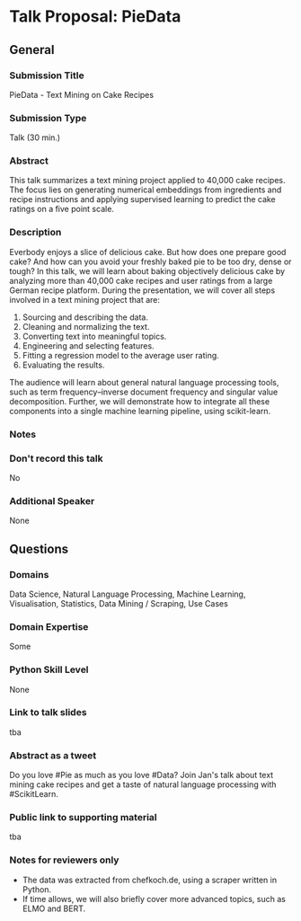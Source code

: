 # Talk Proposal: PieData

## General

### Submission Title

PieData - Text Mining on Cake Recipes

### Submission Type

Talk (30 min.)

### Abstract

This talk summarizes a text mining project applied to 40,000 cake recipes. The focus lies on generating numerical embeddings from ingredients and recipe instructions and applying supervised learning to predict the cake ratings on a five point scale.

### Description

Everbody enjoys a slice of delicious cake. But how does one prepare good cake? And how can you avoid your freshly baked pie to be too dry, dense or tough? In this talk, we will learn about baking objectively delicious cake by analyzing more than 40,000 cake recipes and user ratings from a large German recipe platform. During the presentation, we will cover all steps involved in a text mining project that are:

1. Sourcing and describing the data.  
2. Cleaning and normalizing the text.  
3. Converting text into meaningful topics.  
4. Engineering and selecting features.  
5. Fitting a regression model to the average user rating.  
6. Evaluating the results.

The audience will learn about general natural language processing tools, such as term frequency–inverse document frequency and singular value decomposition. Further, we will demonstrate how to integrate all these components into a single machine learning pipeline, using scikit-learn.

### Notes



### Don't record this talk

No

### Additional Speaker

None

## Questions

### Domains

Data Science, Natural Language Processing, Machine Learning, Visualisation, Statistics, Data Mining / Scraping, Use Cases

### Domain Expertise

Some

### Python Skill Level

None

### Link to talk slides

tba

### Abstract as a tweet

Do you love #Pie as much as you love #Data? Join Jan's talk about text mining cake recipes and get a taste of natural language processing with #ScikitLearn.

### Public link to supporting material

tba

### Notes for reviewers only

- The data was extracted from chefkoch.de, using a scraper written in Python.  
- If time allows, we will also briefly cover more advanced topics, such as ELMO and BERT.
